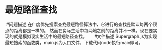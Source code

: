 # 最短路径查找
  #问题描述
  在广度优先搜索查找最短路径算法中，它进行的查找是默认每两个顶点的距离都是一样的。
  然而在实际生活中每两地之前的距离并不一样。现在要实现的就是模拟现实生活中的最短路径查找。
  
  
  #文件描述
  Supergraph.js为实现最短搜索的函数类，main.js为入口文件，下载代码node执行main即可。
